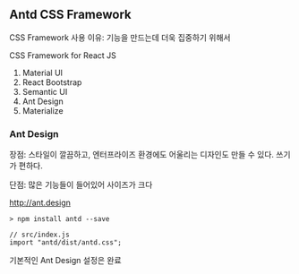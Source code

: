 ## Antd CSS Framework

CSS Framework 사용 이유: 기능을 만드는데 더욱 집중하기 위해서

CSS Framework for React JS

1. Material UI
2. React Bootstrap
3. Semantic UI
4. Ant Design
5. Materialize

### Ant Design

장점: 스타일이 깔끔하고, 엔터프라이즈 환경에도 어울리는 디자인도 만들 수 있다. 쓰기가 편하다.

단점: 많은 기능들이 들어있어 사이즈가 크다

http://ant.design

```
> npm install antd --save
```

```
// src/index.js
import "antd/dist/antd.css";
```

기본적인 Ant Design 설정은 완료


